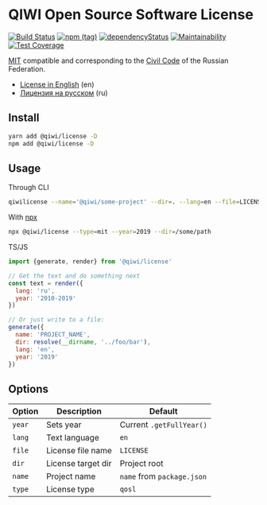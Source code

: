 # QIWI Open Source Software License
[![Build Status](https://travis-ci.com/qiwi/license.svg?branch=master)](https://travis-ci.com/qiwi/license)
[![npm (tag)](https://img.shields.io/npm/v/@qiwi/license/latest.svg)](https://www.npmjs.com/package/@qiwi/license)
[![dependencyStatus](https://img.shields.io/david/qiwi/license.svg?maxAge=300)](https://david-dm.org/qiwi/license)
[![Maintainability](https://api.codeclimate.com/v1/badges/cae4d8e55c58e5cbc4b6/maintainability)](https://codeclimate.com/github/qiwi/license/maintainability)
[![Test Coverage](https://api.codeclimate.com/v1/badges/cae4d8e55c58e5cbc4b6/test_coverage)](https://codeclimate.com/github/qiwi/license/test_coverage)

[MIT](https://en.wikipedia.org/wiki/MIT_License) compatible and corresponding to the [Civil Code](https://en.wikipedia.org/wiki/Civil_Code_of_Russia) of the Russian Federation. 

* [License in English](./src/main/tpl/license_en.tpl) (en)
* [Лицензия на русском](./src/main/tpl/license_ru.tpl) (ru)

## Install
```bash
yarn add @qiwi/license -D
npm add @qiwi/license -D
```

## Usage
Through CLI
```bash
qiwilicense --name='@qiwi/some-project' --dir=. --lang=en --file=LICENSE --type=mit --year=2019
```
With [npx](https://blog.npmjs.org/post/162869356040/introducing-npx-an-npm-package-runner)
```bash
npx @qiwi/license --type=mit --year=2019 --dir=/some/path
```


TS/JS
```javascript
import {generate, render} from '@qiwi/license'

// Get the text and do something next
const text = render({
  lang: 'ru',
  year: '2010-2019'
})

// Or just write to a file:
generate({
  name: 'PROJECT_NAME',
  dir: resolve(__dirname, '../foo/bar'),
  lang: 'en',
  year: '2019'
})
```

## Options
| Option       | Description | Default |
|--------------|-------------|---------|
| `year`       | Sets year | Current `.getFullYear()` |
| `lang`       | Text language | `en` |
| `file`       | License file name | `LICENSE` |
| `dir`        | License target dir | Project root |
| `name`       | Project name | `name` from `package.json` |
| `type`       | License type | `qosl` |
